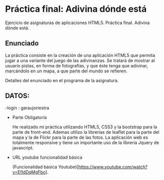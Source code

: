 # Práctica final: Adivina dónde está

Ejercicio de asignaturas de aplicaciones HTML5. Práctica final. Adivina dónde está.

## Enunciado

La práctica consiste en la creación de una aplicación HTML5 que permita jugar a una variante del juego de las adivinanzas. Se tratará de mostrar al usuario pistas, en forma de fotografías, y que éste tenga que adivinar, marcándolo en un mapa, a que parte del mundo se refieren.

Detalles del enunciado en el programa de la asignatura.


## DATOS:

-login : garaujoriestra

- Parte Obligatoria

	He realizado mi práctica utilizando HTML5, CSS3 y la bootstrap para la parte de front-end.
	Ademas utilizo la librerias de leaflet para la parte del mapa y la de Flickr para la parte de las fotos.
	La aplicación web es totalmente responsive y tiene un importante uso de la libreria Jquery  de javascript.

- URL youtube funcionalidad básica

	(Funcionalidad básica Youtube)[https://www.youtube.com/watch?v=EfldDqMgFbo].
	


